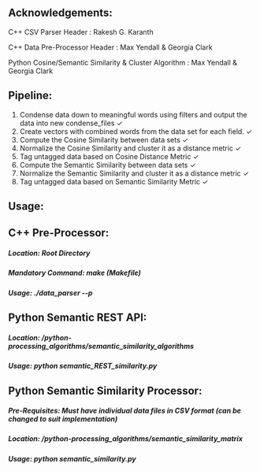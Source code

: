 
Acknowledgements:
------
C++ CSV Parser Header               : Rakesh G. Karanth

C++ Data Pre-Processor Header       : Max Yendall & Georgia Clark

Python Cosine/Semantic Similarity & Cluster Algorithm           : Max Yendall & Georgia Clark


Pipeline:
------
1. Condense data down to meaningful words using filters and output the data into new condense_files ✓
2. Create vectors with combined words from the data set for each field. ✓
3. Compute the Cosine Similarity between data sets ✓
4. Normalize the Cosine Similarity and cluster it as a distance metric ✓
5. Tag untagged data based on Cosine Distance Metric ✓
6. Compute the Semantic Similarity between data sets ✓
7. Normalize the Semantic Similarity and cluster it as a distance metric ✓
8. Tag untagged data based on Semantic Similarity Metric ✓

Usage:
------
## C++ Pre-Processor:

##### Location:           Root Directory
##### Mandatory Command:  make (Makefile)
##### Usage:              ./data_parser --p

## Python Semantic REST API:

##### Location:           /python-processing_algorithms/semantic_similarity_algorithms
##### Usage:              python semantic_REST_similarity.py

## Python Semantic Similarity Processor:

##### Pre-Requisites:     Must have individual data files in CSV format (can be changed to suit implementation)
##### Location:           /python-processing_algorithms/semantic_similarity_matrix
##### Usage:              python semantic_similarity.py


